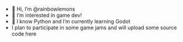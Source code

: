 - 👋 Hi, I’m @rainbowlemons
- 👀 I’m interested in game dev!
- 🌱 I know Python and I’m currently learning Godot
- I plan to participate in some game jams and will upload some source code here

<!---
rainbowlemons/rainbowlemons is a ✨ special ✨ repository because its `README.md` (this file) appears on your GitHub profile.
You can click the Preview link to take a look at your changes.
--->

